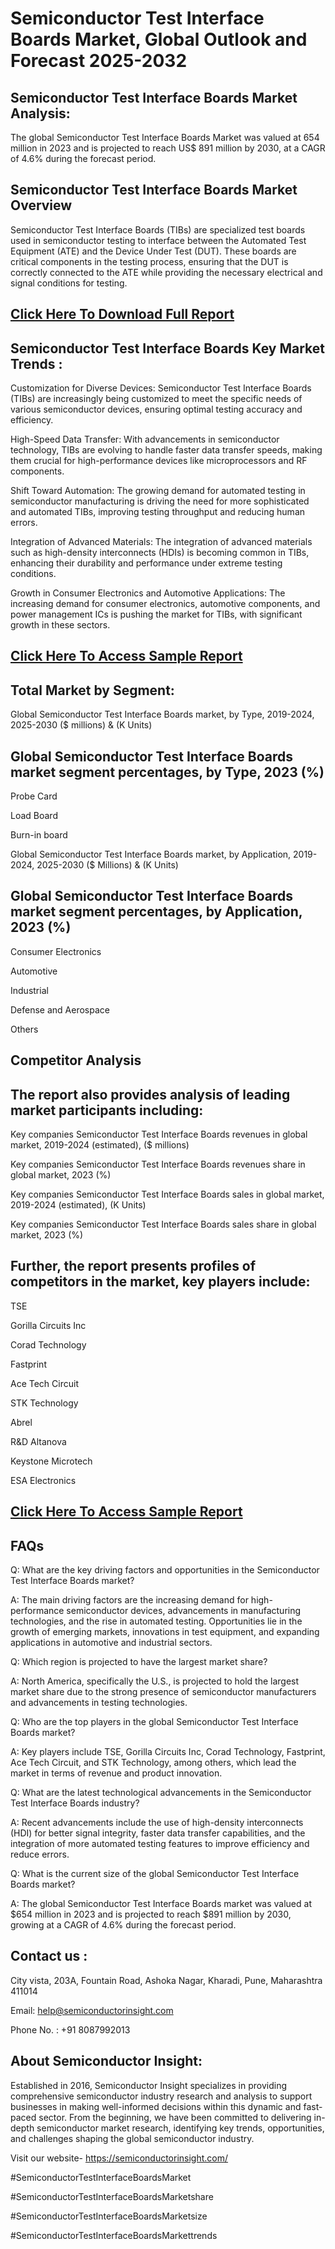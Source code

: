 Semiconductor Test Interface Boards Market, Global Outlook and Forecast 2025-2032
=
Semiconductor Test Interface Boards Market Analysis:
-
The global Semiconductor Test Interface Boards Market was valued at 654 million in 2023 and is projected to reach US$ 891 million by 2030, at a CAGR of 4.6% during the forecast period.

Semiconductor Test Interface Boards Market Overview
-
Semiconductor Test Interface Boards (TIBs) are specialized test boards used in semiconductor testing to interface between the Automated Test Equipment (ATE) and the Device Under Test (DUT). These boards are critical components in the testing process, ensuring that the DUT is correctly connected to the ATE while providing the necessary electrical and signal conditions for testing.


[Click Here To Download Full Report](https://semiconductorinsight.com/report/semiconductor-test-interface-boards-market/)
-

Semiconductor Test Interface Boards Key Market Trends  :
-
Customization for Diverse Devices: Semiconductor Test Interface Boards (TIBs) are increasingly being customized to meet the specific needs of various semiconductor devices, ensuring optimal testing accuracy and efficiency.

High-Speed Data Transfer: With advancements in semiconductor technology, TIBs are evolving to handle faster data transfer speeds, making them crucial for high-performance devices like microprocessors and RF components.

Shift Toward Automation: The growing demand for automated testing in semiconductor manufacturing is driving the need for more sophisticated and automated TIBs, improving testing throughput and reducing human errors.

Integration of Advanced Materials: The integration of advanced materials such as high-density interconnects (HDIs) is becoming common in TIBs, enhancing their durability and performance under extreme testing conditions.

Growth in Consumer Electronics and Automotive Applications: The increasing demand for consumer electronics, automotive components, and power management ICs is pushing the market for TIBs, with significant growth in these sectors.


[Click Here To Access Sample Report](https://semiconductorinsight.com/download-sample-report/?product_id=92803)
-

Total Market by Segment:
-
Global Semiconductor Test Interface Boards market, by Type, 2019-2024, 2025-2030 ($ millions) & (K Units)

Global Semiconductor Test Interface Boards market segment percentages, by Type, 2023 (%)
-
Probe Card

Load Board

Burn-in board

Global Semiconductor Test Interface Boards market, by Application, 2019-2024, 2025-2030 ($ Millions) & (K Units)

Global Semiconductor Test Interface Boards market segment percentages, by Application, 2023 (%)
-
Consumer Electronics

Automotive

Industrial

Defense and Aerospace

Others

Competitor Analysis
-
The report also provides analysis of leading market participants including:
-
Key companies Semiconductor Test Interface Boards revenues in global market, 2019-2024 (estimated), ($ millions)

Key companies Semiconductor Test Interface Boards revenues share in global market, 2023 (%)

Key companies Semiconductor Test Interface Boards sales in global market, 2019-2024 (estimated), (K Units)

Key companies Semiconductor Test Interface Boards sales share in global market, 2023 (%)

Further, the report presents profiles of competitors in the market, key players include:
-
TSE

Gorilla Circuits Inc

Corad Technology

Fastprint

Ace Tech Circuit

STK Technology

Abrel

R&D Altanova

Keystone Microtech

ESA Electronics


[Click Here To Access Sample Report](https://semiconductorinsight.com/download-sample-report/?product_id=92803)
-

FAQs
-
Q: What are the key driving factors and opportunities in the Semiconductor Test Interface Boards market?

A: The main driving factors are the increasing demand for high-performance semiconductor devices, advancements in manufacturing technologies, and the rise in automated testing. Opportunities lie in the growth of emerging markets, innovations in test equipment, and expanding applications in automotive and industrial sectors.

Q: Which region is projected to have the largest market share?

A: North America, specifically the U.S., is projected to hold the largest market share due to the strong presence of semiconductor manufacturers and advancements in testing technologies.

Q: Who are the top players in the global Semiconductor Test Interface Boards market?

A: Key players include TSE, Gorilla Circuits Inc, Corad Technology, Fastprint, Ace Tech Circuit, and STK Technology, among others, which lead the market in terms of revenue and product innovation.

Q: What are the latest technological advancements in the Semiconductor Test Interface Boards industry?

A: Recent advancements include the use of high-density interconnects (HDI) for better signal integrity, faster data transfer capabilities, and the integration of more automated testing features to improve efficiency and reduce errors.

Q: What is the current size of the global Semiconductor Test Interface Boards market?

A: The global Semiconductor Test Interface Boards market was valued at $654 million in 2023 and is projected to reach $891 million by 2030, growing at a CAGR of 4.6% during the forecast period.


Contact us :
-
City vista, 203A, Fountain Road, Ashoka Nagar, Kharadi, Pune, Maharashtra 411014

Email: help@semiconductorinsight.com

Phone No. : +91 8087992013

 About Semiconductor Insight:
-
Established in 2016, Semiconductor Insight specializes in providing comprehensive semiconductor industry research and analysis to support businesses in making well-informed decisions within this dynamic and fast-paced sector. From the beginning, we have been committed to delivering in-depth semiconductor market research, identifying key trends, opportunities, and challenges shaping the global semiconductor industry.

Visit our website- https://semiconductorinsight.com/

#SemiconductorTestInterfaceBoardsMarket

#SemiconductorTestInterfaceBoardsMarketshare

#SemiconductorTestInterfaceBoardsMarketsize

#SemiconductorTestInterfaceBoardsMarkettrends
